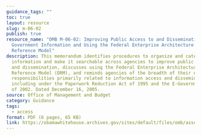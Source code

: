 ```yaml
---
guidance_tags: ""
toc: true
layout: resource
slug: m-06-02
publish: true
resource_name: "OMB M-06-02: Improving Public Access to and Dissemination of
  Government Information and Using the Federal Enterprise Architecture Data
  Reference Model"
description: This memorandum identifies procedures to organize and categorize
  information and make it searchable across agencies to improve public access
  and dissemination, discusses using the Federal Enterprise Architecture Data
  Reference Model (DRM), and reminds agencies of the breadth of their existing
  responsibilities primarily related to information access and dissemination,
  including under the Paperwork Reduction Act of 1995 and the E-Government Act
  of 2002. Dated December 16, 2005.
source: Office of Management and Budget
category: Guidance
tags:
  - access
format: PDF (6 pages, 65 KB)
link: https://obamawhitehouse.archives.gov/sites/default/files/omb/assets/omb/memoranda/fy2006/m06-02.pdf
---
```


